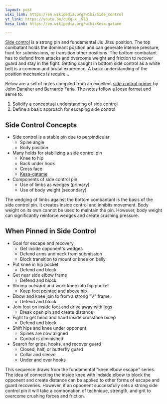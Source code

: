 ```yaml
---
layout: post
wiki_link: https://en.wikipedia.org/wiki/Side_control
yt_link: https://youtu.be/cuXq-k__9lQ
kesa_link: https://en.wikipedia.org/wiki/Kesa-gatame

---
```


[Side control]({{page.wiki_link}}) is a strong pin and fundamental Jiu Jitsu position. The top combatant holds the dominant position and can generate intense pressure, hunt for submissions, or transition other positions. The bottom combatant has to defend from attacks and overcome weight and friction to recover guard and stay in the fight. Getting caught in bottom side control as a white belt is a common and brutal experence. A basic understanding of the position mechanics is require...

Below are a set of notes compiled from an excellent [side control primer]({{page.yt_link}}) by John Danaher and Bernardo Faria. The notes follow a loose format and serve to:

1. Solidify a conceptual understanding of side control
2. Define a basic approach for escaping side control

## Side Control Concepts

- Side control is a stable pin due to perpindicular
	- Spine angle
	- Body position
- Many holds for stabilizing a side control pin
	- Knee to hip
	- Back under hook
	- Cross face
	- [Kesa-gatame]({{page.kesa_link}})
- Components of side control pin
	- Use of limbs as wedges (primary)
	- Use of body weight (secondary)

The wedging of limbs against the bottom combantant is the basis of the side control pin. It creates inside control and inhibits movement. Body weight on its own cannot be used to maintain the pin. However, body weight can significantly reinforce wedges and create crushing pressure.

## When Pinned in Side Control

- Goal for escape and recovery
	- Get inside opponent's wedges
	- Defend arms and neck from submission
	- Block transition to mount or knee on belly
- Put knee in hip pocket
	- Defend and block
- Get near side elbow frame 
	- Defend and block
- Shrimp outward and work knee into hip pocket
	- Keep foot pointed and above hip
- Elbow and knee join to from a strong "V" frame
	- Defend and block
- Join foot on inside foot and drive away with legs
	- Break open pin and create distance
- Fight to get head and hand inside crossface bicep
	- Defend and block
- Shift hips and knee under opponent
	- Spines are now aligned
	- Control is diminished
- Search for grips, hooks, and recover guard
	- Closed, half, or butterfly guard
	- Collar and sleeve
	- Under and over hooks

This sequence draws from the fundamental "knee elbow escape" series. The idea of connecting the inside knee with indside elbow to block the opponent and create distance can be applied to other forms of escape and guard recoveries. However, if an opponent successfully sets a strong side control pin it will take a combonation of technique, strength, and grit to overcome crushing forces and friction.
